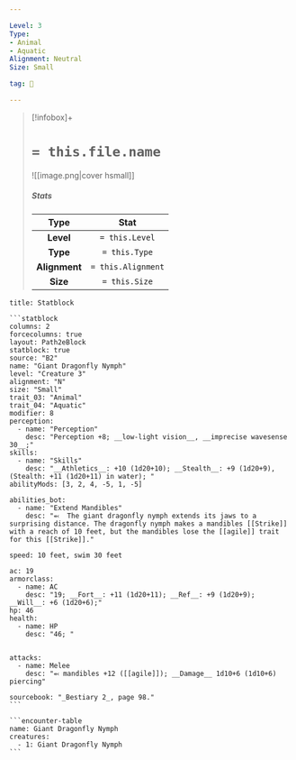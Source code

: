 ```yaml
---

Level: 3
Type:
- Animal
- Aquatic
Alignment: Neutral
Size: Small

tag: 👹

---
```


> [!infobox]+
> #  `= this.file.name`
> ![[image.png|cover hsmall]]
> ##### Stats
> Type | Stat |
> :---:|:---:|
> **Level** | `= this.Level` |
> **Type** | `= this.Type` |
> **Alignment** | `= this.Alignment` |
> **Size** | `= this.Size` |



````ad-info
title: Statblock

```statblock
columns: 2
forcecolumns: true
layout: Path2eBlock
statblock: true
source: "B2"
name: "Giant Dragonfly Nymph"
level: "Creature 3"
alignment: "N"
size: "Small"
trait_03: "Animal"
trait_04: "Aquatic"
modifier: 8
perception:
  - name: "Perception"
    desc: "Perception +8; __low-light vision__, __imprecise wavesense 30__;"
skills:
  - name: "Skills"
    desc: "__Athletics__: +10 (1d20+10); __Stealth__: +9 (1d20+9), (Stealth: +11 (1d20+11) in water); "
abilityMods: [3, 2, 4, -5, 1, -5]

abilities_bot:
  - name: "Extend Mandibles"
    desc: "⬻  The giant dragonfly nymph extends its jaws to a surprising distance. The dragonfly nymph makes a mandibles [[Strike]] with a reach of 10 feet, but the mandibles lose the [[agile]] trait for this [[Strike]]."

speed: 10 feet, swim 30 feet

ac: 19
armorclass:
  - name: AC
    desc: "19; __Fort__: +11 (1d20+11); __Ref__: +9 (1d20+9); __Will__: +6 (1d20+6);"
hp: 46
health:
  - name: HP
    desc: "46; "


attacks:
  - name: Melee
    desc: "⬻ mandibles +12 ([[agile]]); __Damage__ 1d10+6 (1d10+6) piercing"

sourcebook: "_Bestiary 2_, page 98."
```

```encounter-table
name: Giant Dragonfly Nymph
creatures:
  - 1: Giant Dragonfly Nymph
```

````


